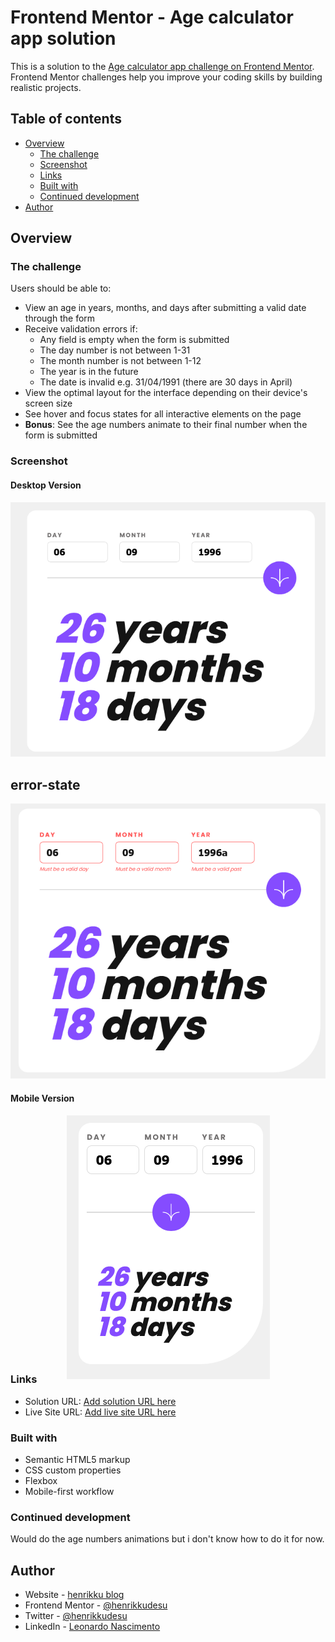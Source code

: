 # Frontend Mentor - Age calculator app solution

This is a solution to the [Age calculator app challenge on Frontend Mentor](https://www.frontendmentor.io/challenges/age-calculator-app-dF9DFFpj-Q). Frontend Mentor challenges help you improve your coding skills by building realistic projects. 

## Table of contents

- [Overview](#overview)
  - [The challenge](#the-challenge)
  - [Screenshot](#screenshot)
  - [Links](#links)
  - [Built with](#built-with)
  - [Continued development](#continued-development)
- [Author](#author)

## Overview

### The challenge

Users should be able to:

- View an age in years, months, and days after submitting a valid date through the form
- Receive validation errors if:
  - Any field is empty when the form is submitted
  - The day number is not between 1-31
  - The month number is not between 1-12
  - The year is in the future
  - The date is invalid e.g. 31/04/1991 (there are 30 days in April)
- View the optimal layout for the interface depending on their device's screen size
- See hover and focus states for all interactive elements on the page
- **Bonus**: See the age numbers animate to their final number when the form is submitted

### Screenshot

#### Desktop Version
<p align="center"><img src="./screenshots/desktop-view.png"></p>

## error-state
<p align="center"><img src="./screenshots/error-state.png"></p>

#### Mobile Version
<p align="center" style="height: 600px; height: 390px"><img src="./screenshots/mobile-view.png"></p>

### Links

- Solution URL: [Add solution URL here](https://github.com/henrikkudesu/age-calculator-app-main)
- Live Site URL: [Add live site URL here](https://henrikkudesu.github.io/age-calculator-app-main)

### Built with

- Semantic HTML5 markup
- CSS custom properties
- Flexbox
- Mobile-first workflow

### Continued development

Would do the age numbers animations but i don't know how to do it for now.

## Author

- Website - [henrikku blog](https://henrikkudesu.github.io/)
- Frontend Mentor - [@henrikkudesu](https://www.frontendmentor.io/profile/henrikkudesu)
- Twitter - [@henrikkudesu](https://twitter.com/henrikkudesu)
- LinkedIn - [Leonardo Nascimento](https://www.linkedin.com/in/leonardo-henrikku/)